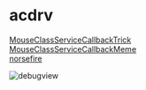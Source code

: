 # acdrv
[MouseClassServiceCallbackTrick](https://github.com/ekknod/MouseClassServiceCallbackTrick)  
[MouseClassServiceCallbackMeme](https://github.com/ekknod/MouseClassServiceCallbackMeme)  
[norsefire](https://github.com/nbqofficial/norsefire)  

![debugview](https://i.imgur.com/7qFFeSw.png)
